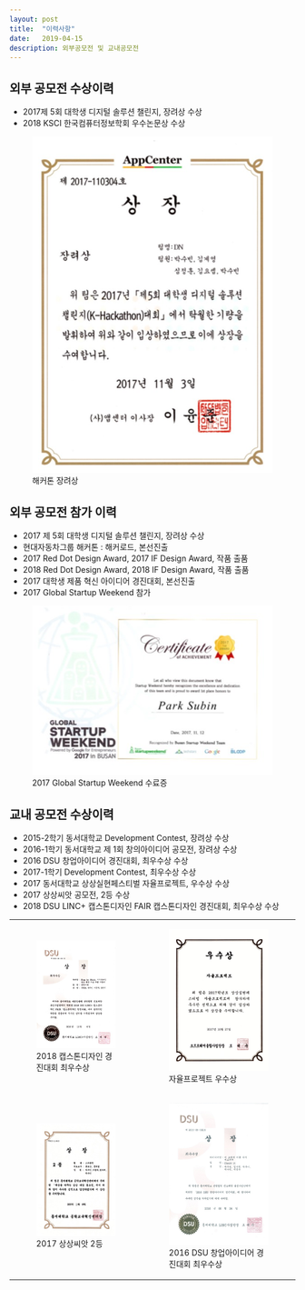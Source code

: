 ```yaml
---
layout: post
title:  "이력사항"
date:   2019-04-15
description: 외부공모전 및 교내공모전
---
```



## 외부 공모전 수상이력

* 2017제 5회 대학생 디지털 솔루션 챌린지, 장려상 수상
* 2018 KSCI 한국컴퓨터정보학회 우수논문상 수상

<figure>
    <img src="/assets/img/Hack.jpg" alt=""/>
     <figcaption>해커톤 장려상</figcaption>
</figure>


## 외부 공모전 참가 이력

* 2017 제 5회 대학생 디지털 솔루션 챌린지, 장려상 수상
* 현대자동차그룹 해커톤 : 해커로드, 본선진출 
* 2017 Red Dot Design Award, 2017 IF Design Award, 작품 출품
* 2018 Red Dot Design Award, 2018 IF Design Award, 작품 출품
* 2017 대학생 제품 혁신 아이디어 경진대회, 본선진출
* 2017 Global Startup Weekend 참가

<figure>
    <img src="/assets/img/global.jpg" alt=""/>
     <figcaptio>2017 Global Startup Weekend 수료증</figcaption>
</figure>

## 교내 공모전 수상이력

* 2015-2학기 동서대학교 Development Contest, 장려상 수상
* 2016-1학기 동서대학교 제 1회 창의아이디어 공모전, 장려상 수상
* 2016 DSU 창업아이디어 경진대회, 최우수상 수상
* 2017-1학기 Development Contest, 최우수상 수상
* 2017 동서대학교 상상실현페스티벌 자율프로젝트, 우수상 수상
* 2017 상상씨앗 공모전, 2등 수상
* 2018 DSU LINC+ 캡스톤디자인 FAIR 캡스톤디자인 경진대회, 최우수상 수상

<table>
    <tr>
        <td>
            <figure>
                <img src="/assets/img/cap.jpg" alt=""/>
                <figcaption>2018 캡스톤디자인 경진대회 최우수상</figcaption>
            </figure>
        </td>
        <td>
            <figure>
                <img src="/assets/img/freeProject.jpg" alt=""/>
                <figcaption>자율프로젝트 우수상</figcaption>
            </figure>
        </td>
    </tr>
    <tr>
        <td>
            <figure>
                <img src="/assets/img/sang.jpg" alt=""/>
                <figcaption>2017 상상씨앗 2등</figcaption>
            </figure>
        </td>
        <td>
            <figure>
                <img src="/assets/img/DSU.jpg" alt=""/>
                <figcaptio>2016 DSU 창업아이디어 경진대회 최우수상</figcaption>
            </figure>
        </td>
    </tr>
</table>



<br><br><br><br>
